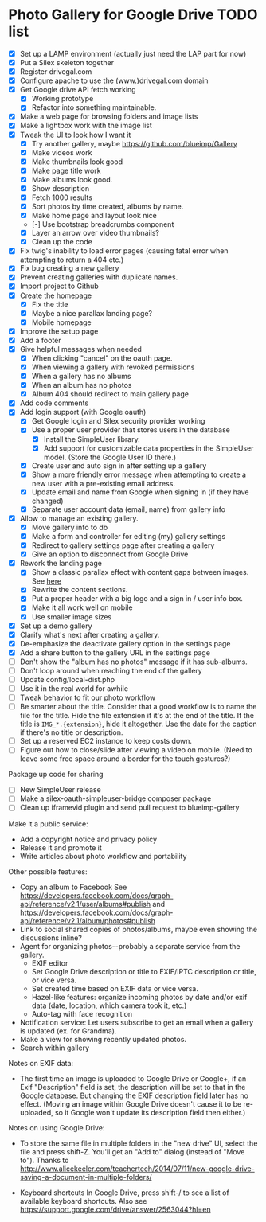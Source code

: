 Photo Gallery for Google Drive TODO list
========================================

* [x] Set up a LAMP environment (actually just need the LAP part for now)
* [x] Put a Silex skeleton together
* [x] Register drivegal.com
* [x] Configure apache to use the (www.)drivegal.com domain 
* [x] Get Google drive API fetch working
    - [x] Working prototype
    - [x] Refactor into something maintainable.
* [x] Make a web page for browsing folders and image lists 
* [x] Make a lightbox work with the image list
* [x] Tweak the UI to look how I want it
    - [x] Try another gallery, maybe https://github.com/blueimp/Gallery
    - [x] Make videos work
    - [x] Make thumbnails look good
    - [x] Make page title work
    - [x] Make albums look good.
    - [x] Show description
    - [x] Fetch 1000 results
    - [x] Sort photos by time created, albums by name.
    - [x] Make home page and layout look nice
    - [-] Use bootstrap breadcrumbs component
    - [x] Layer an arrow over video thumbnails?
    - [x] Clean up the code
* [x] Fix twig's inability to load error pages (causing fatal error when attempting to return a 404 etc.)
* [x] Fix bug creating a new gallery
* [x] Prevent creating galleries with duplicate names.
* [x] Import project to Github
* [x] Create the homepage
    - [x] Fix the title
    - [x] Maybe a nice parallax landing page?
    - [x] Mobile homepage
* [x] Improve the setup page
* [x] Add a footer
* [x] Give helpful messages when needed
    - [x] When clicking "cancel" on the oauth page.
    - [x] When viewing a gallery with revoked permissions
    - [x] When a gallery has no albums
    - [x] When an album has no photos
    - [x] Album 404 should redirect to main gallery page
* [x] Add code comments
* [x] Add login support (with Google oauth)
    - [x] Get Google login and Silex security provider working
    - [x] Use a proper user provider that stores users in the database
        - [x] Install the SimpleUser library.
        - [x] Add support for customizable data properties in the SimpleUser model. (Store the Google User ID there.)
    - [x] Create user and auto sign in after setting up a gallery
    - [x] Show a more friendly error message when attempting to create a new user with a pre-existing email address.
    - [x] Update email and name from Google when signing in (if they have changed)
    - [x] Separate user account data (email, name) from gallery info
* [x] Allow to manage an existing gallery.
    - [x] Move gallery info to db
    - [x] Make a form and controller for editing (my) gallery settings
    - [x] Redirect to gallery settings page after creating a gallery
    - [x] Give an option to disconnect from Google Drive
* [x] Rework the landing page
    - [x] Show a classic parallax effect with content gaps between images. See [here](https://github.com/Prinzhorn/skrollr/tree/master/examples#examples)
    - [x] Rewrite the content sections.
    - [x] Put a proper header with a big logo and a sign in / user info box.
    - [x] Make it all work well on mobile
    - [x] Use smaller image sizes
* [x] Set up a demo gallery
* [x] Clarify what's next after creating a gallery.
* [x] De-emphasize the deactivate gallery option in the settings page
* [x] Add a share button to the gallery URL in the settings page
* [ ] Don't show the "album has no photos" message if it has sub-albums.
* [ ] Don't loop around when reaching the end of the gallery
* [ ] Update config/local-dist.php
* [ ] Use it in the real world for awhile
* [ ] Tweak behavior to fit our photo workflow
* [ ] Be smarter about the title. Consider that a good workflow is to name the file for the title. Hide the file extension if it's at the end of the title. If the title is `IMG_*.{extension}`, hide it altogether. Use the date for the caption if there's no title or description.
* [ ] Set up a reserved EC2 instance to keep costs down.
* [ ] Figure out how to close/slide after viewing a video on mobile. (Need to leave some free space around a border for the touch gestures?)

Package up code for sharing

* [ ] New SimpleUser release
* [ ] Make a silex-oauth-simpleuser-bridge composer package
* [ ] Clean up iframevid plugin and send pull request to blueimp-gallery

Make it a public service:

* Add a copyright notice and privacy policy
* Release it and promote it
* Write articles about photo workflow and portability

Other possible features:

* Copy an album to Facebook
  See https://developers.facebook.com/docs/graph-api/reference/v2.1/user/albums#publish
  and https://developers.facebook.com/docs/graph-api/reference/v2.1/album/photos#publish 
* Link to social shared copies of photos/albums, maybe even showing the discussions inline?
* Agent for organizing photos--probably a separate service from the gallery.
    - EXIF editor
    - Set Google Drive description or title to EXIF/IPTC description or title, or vice versa.
    - Set created time based on EXIF data or vice versa.
    - Hazel-like features: organize incoming photos by date and/or exif data (date, location, which camera took it, etc.)
    - Auto-tag with face recognition
* Notification service: Let users subscribe to get an email when a gallery is updated (ex. for Grandma).
* Make a view for showing recently updated photos.
* Search within gallery

Notes on EXIF data:

* The first time an image is uploaded to Google Drive or Google+, if an Exif "Description" field is set, the description will be set to that in the Google database. But changing the EXIF description field later has no effect. (Moving an image within Google Drive doesn't cause it to be re-uploaded, so it Google won't update its description field then either.)

Notes on using Google Drive:

* To store the same file in multiple folders in the "new drive" UI, select the file and press shift-Z.
  You'll get an "Add to" dialog (instead of "Move to").
  Thanks to http://www.alicekeeler.com/teachertech/2014/07/11/new-google-drive-saving-a-document-in-multiple-folders/

* Keyboard shortcuts
  In Google Drive, press shift-/ to see a list of available keyboard shortcuts.
  Also see https://support.google.com/drive/answer/2563044?hl=en

